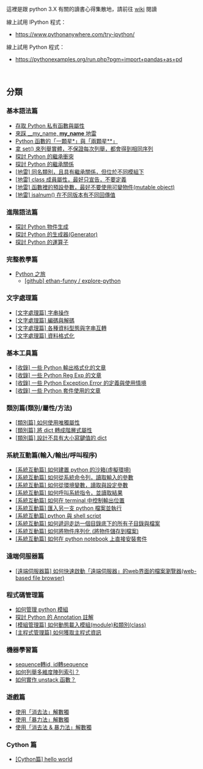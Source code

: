 
這裡是跟 python 3.X 有關的讀書心得集散地，請前往 [wiki](../../wiki) 閱讀

線上試用 IPython 程式：
- https://www.pythonanywhere.com/try-ipython/

線上試用 Python 程式：
- https://pythonexamples.org/run.php?pgm=import+pandas+as+pd

<br>

## 分類

### 基本語法篇
* [存取 Python 私有函數與屬性](../../wiki/存取-Python-私有函數與屬性)
* [來踩 __my_name, __my_name__ 地雷](../../wiki/來踩-__my_name,-__my_name__-地雷)
* [Python 函數的「一顆星*」與「兩顆星**」](../../wiki/Python-函數的「一顆星*」與「兩顆星**」)
* [拿 set() 來列舉實體，不保證每次列舉，都會得到相同序列](../../wiki/拿-set()-來列舉實體，不保證每次列舉，都會得到相同序列)
* [探討 Python 的繼承衝突](../../wiki/探討-Python-的繼承衝突)
* [探討 Python 的繼承關係](../../wiki/探討-Python-的繼承關係)
* [[地雷] 同名類別，且具有繼承關係，但位於不同模組下](../../wiki/%5B地雷%5D-同名類別，且具有繼承關係，但位於不同模組下)
* [[地雷] class 成員屬性，最好只宣告，不要定義](../../wiki/%5B地雷%5D-class-成員屬性，最好只宣告，不要定義)
* [[地雷] 函數裡的預設參數，最好不要使用可變物件(mutable object)](../../wiki/%5B地雷%5D-函數裡的預設參數，最好不要使用可變物件(mutable-object))
* [[地雷] isalnum() 在不同版本有不同回傳值](../../wiki/%5B地雷%5D-isalnum()-在不同版本有不同回傳值)


### 進階語法篇
* [探討 Python 物件生成](../../wiki/探討-Python-的物件生成)
* [探討 Python 的生成器(Generator)](../../wiki/探討-Python-的生成器(Generator))
* [探討 Python 的運算子](../../wiki/探討-Python-的運算子)

### 完整教學篇
* [Python 之旅](http://funhacks.net/explore-python/)
  * [[github] ethan-funny / explore-python](https://github.com/ethan-funny/explore-python/)

### 文字處理篇
* [[文字處理篇] 字串操作](../../wiki/%5B文字處理篇%5D-字串操作)
* [[文字處理篇] 編碼與解碼](../../wiki/%5B文字處理篇%5D-文字的編碼與解碼)
* [[文字處理篇] 各種資料型態與字串互轉](../../wiki/%5B文字處理篇%5D-各種資料型態與字串互轉)
* [[文字處理篇] 資料格式化](../../wiki/%5B文字處理篇%5D-資料格式化)

### 基本工具篇
* [[收錄] 一些 Python 輸出格式化的文章](../../wiki/%5B收錄%5D-一些-Python-輸出格式化的文章)
* [[收錄] 一些 Python Reg Exp 的文章](../../wiki/%5B收錄%5D-一些-Python-Reg-Exp-的文章)
* [[收錄] 一些 Python Exception,Error 的定義與使用情境](../../wiki/%5B收錄%5D-一些-Python-Exception,Error-的定義與使用情境)
* [[收錄] 一些 Python 套件使用的文章](../../wiki/%5B收錄%5D-一些-Python-套件使用的文章)

### 類別篇(類別/屬性/方法)
* [[類別篇] 如何使用唯獨屬性](../../wiki/%5B類別篇%5D-如何設定唯獨屬性)
* [[類別篇] 將 dict 轉成階層式屬性](../../wiki/%5B類別篇%5D-將-dict-轉成階層式屬性)
* [[類別篇] 設計不具有大小寫鍵值的 dict](../../wiki/%5B類別篇%5D-設計不具有大小寫鍵值的-dict)

### 系統互動篇(輸入/輸出/呼叫程序)
* [[系統互動篇] 如何建置 python 的沙箱(虛擬環境)](../../wiki/%5B系統互動篇%5D-如何建置-python-的沙箱(虛擬環境))
* [[系統互動篇] 如何從系統命令列，讀取輸入的參數](../../wiki/%5B系統互動篇%5D-如何從系統命令列，讀取輸入的參數)
* [[系統互動篇] 如何從環境變數，讀取與設定參數](../../wiki/%5B系統互動篇%5D-如何從環境變數，讀取與設定參數)
* [[系統互動篇] 如何呼叫系統指令，並讀取結果](../../wiki/%5B系統互動篇%5D-如何呼叫系統指令，並讀取結果)
* [[系統互動篇] 如何在 terminal 中控制輸出位置](../../wiki/%5B系統互動篇%5D-如何在-terminal-中控制輸出位置)
* [[系統互動篇] 匯入另一支 python 檔案並執行](../../wiki/%5B系統互動篇%5D-匯入另一支-python-檔案並執行)
* [[系統互動篇] python 與 shell script](../../wiki/%5B系統互動篇%5D-python-與-shell-script)
* [[系統互動篇] 如何遞迴走訪一個目錄底下的所有子目錄與檔案](../../wiki/%5B系統互動篇%5D-如何遞迴走訪一個目錄底下的所有子目錄與檔案)
* [[系統互動篇] 如何將物件序列化 (將物件儲存到檔案)](../../wiki/%5B系統互動篇%5D-如何將物件序列化-(將物件儲存到檔案))
* [[系統互動篇] 如何在 python notebook 上直接安裝套件](../../wiki/%5B系統互動篇%5D-如何在-python-notebook-上直接安裝套件)

### 遠端伺服器篇
* [[遠端伺服器篇] 如何快速啟動「遠端伺服器」的web界面的檔案瀏覽器(web-based file browser)](../../wiki/%5B遠端伺服器篇%5D-如何快速啟動「遠端伺服器」的web界面檔案瀏覽器(web-based-file-browser))

### 程式碼管理篇
* [如何管理 python 模組](../../wiki/如何管理-python-模組)
* [探討 Python 的 Annotation 註解](../../wiki/探討-Python-的-Annotation-註解)
* [[模組管理篇] 如何動態載入模組(module)和類別(class)](../../wiki/%5B模組管理篇%5D-如何動態載入模組(module)和類別(class))
* [[主程式管理篇] 如何獲取主程式資訊](../../wiki/%5B主程式管理篇%5D-如何獲取主程式資訊)

### 機器學習篇
* [sequence轉id, id轉sequence](../../wiki/sequence轉id,-id轉sequence)
* [如何列舉多維度陣列索引？](../../wiki/如何列舉多維度陣列索引？)
* [如何實作 unstack 函數？](../../wiki/如何實作-unstack-函數？)

### 遊戲篇
* [使用「消去法」解數獨](../../wiki/使用「消去法」解數獨)
* [使用「暴力法」解數獨](../../wiki/使用「暴力法」解數獨)
* [使用「消去法 & 暴力法」解數獨](../../wiki/使用「消去法-&-暴力法」解數獨)

### Cython 篇
* [[Cython篇] hello world](../../wiki/%5BCython篇%5D-hello-world)
